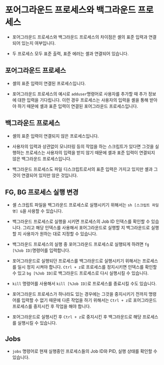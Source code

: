# 포어그라운드 프로세스와 백그라운드 프로세스

- 포어그라운드 프로세스와 백그라운드 프로세스의 차이점은 셸의 표준 입력과 연결되어 있는지 여부입니다.

- 두 프로세스 모두 표준 출력, 표준 에러는 셸과 연결되어 있습니다.

## 포어그라운드 프로세스

- 셸의 표준 입력이 연결된 프로세스입니다.

- 포어그라운드 프로세스의 예시로 `adduser`명령어로 사용자를 추가할 때 추가 정보에 대한 입력을 기다립니다. 이런 경우 프로세스는 사용자의 입력을 셸을 통해 받아야 하기 때문에 셸과 표준 입력이 연결된 포어그라운드 프로세스입니다.

## 백그라운드 프로세스

- 셸의 표준 입력이 연결되지 않은 프로세스입니다.

- 사용자의 입력과 상관없이 모니터링 등의 작업을 하는 스크립트가 있다면 그것을 실행하는 프로세스는 사용자의 입력을 받지 않기 때문에 셸과 표준 입력이 연결되지 않은 백그라운드 프로세스입니다.

- 백그라운드 프로세스도 파일 디스크립트로서의 표준 입력은 가지고 있지만 셸과 그것이 연결되어 있지만 않은 것입니다.

## FG, BG 프로세스 실행 변경

- 셸 스크립트 파일을 백그라운드 프로세스로 실행시키기 위해서는 `sh [스크립트 파일명] &`을 사용할 수 있습니다.

- 백그라운드 프로세스로 실행을 시키면 프로세스의 Job ID 인덱스를 확인할 수 있습니다. 그리고 해당 인덱스를 사용해서 포어그라운드로 실행할 지 백그라운드로 실행할 지 사용자가 원하는 대로 지정할 수 있습니다.

- 백그라운드 프로세스의 실행 중 포어그라운드 프로세스로 실행되게 하려면 `fg [%Job ID]`명령어를 입력합니다.

- 포어그라운드로 실행되던 프로세스를 백그라운드로 실행시키기 위해서는 프로세스를 일시 정지 시켜야 합니다. `Ctrl + z`로 프로세스를 정지시키면 인덱스를 확인할 수 있고 `bg [%Job ID]`로 백그라운드 프로세스로 다시 실행시킬 수 있습니다.

- `kill` 명령어를 사용해서 `kill [%Job ID]`로 프로세스를 종료시킬 수도 있습니다.

- 포어그라운드 프로세스가 하나라도 있는 경우에는 그것을 중지시키기 전까지 명령어를 입력할 수 없기 때문에 다른 작업을 하기 위해서는 `Ctrl + z`로 포어그라운드 프로세스를 중지시킨 후 작업을 해야 합니다.

- 포어그라운드로 실행시킨 후 `Ctrl + z`로 중지시킨 후 백그라운드로 해당 프로세스를 실행시킬 수 있습니다.

## Jobs

- `jobs` 명령어로 현재 실행중인 프로세스들의 Job ID와 PID, 실행 상태를 확인할 수 있습니다.

